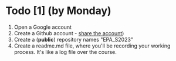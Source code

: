 # Todo [1] (by Monday)

1. Open a Google account
2. Create a Github account - [share the account](https://github.com/MK316/Spring2023/discussions/2))
3. Create a (**public**) repository names "EPA_S2023" 
4. Create a readme.md file, where you'll be recording your working process. It's like a log file over the course. 

